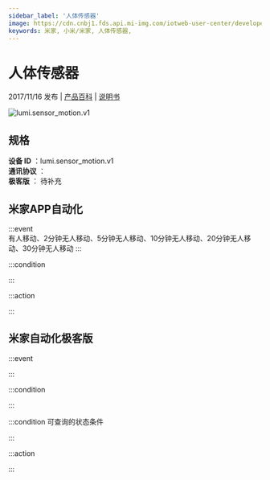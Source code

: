 ```yaml
---
sidebar_label: '人体传感器'
image: https://cdn.cnbj1.fds.api.mi-img.com/iotweb-user-center/developer_1679047509670KfqyN0sE.png?GalaxyAccessKeyId=AKVGLQWBOVIRQ3XLEW&Expires=9223372036854775807&Signature=c3OkqmHLqBHqf7CqiZQkt0v7Rv0=
keywords: 米家, 小米/米家, 人体传感器, 
---
```

# 人体传感器

2017/11/16 发布 | [产品百科](https://home.mi.com/webapp/content/baike/product/index.html?model=lumi.sensor_motion.v1/) | [说明书](https://home.mi.com/views/introduction.html?model=lumi.sensor_motion.v1&region=cn)

![lumi.sensor_motion.v1](https://cdn.cnbj1.fds.api.mi-img.com/iotweb-user-center/developer_1679047509670KfqyN0sE.png?GalaxyAccessKeyId=AKVGLQWBOVIRQ3XLEW&Expires=9223372036854775807&Signature=c3OkqmHLqBHqf7CqiZQkt0v7Rv0=)

## 规格  
> 
**设备 ID** ：lumi.sensor_motion.v1  
**通讯协议** ：  
**极客版**  ： 待补充 


## 米家APP自动化  

:::event  
有人移动、2分钟无人移动、5分钟无人移动、10分钟无人移动、20分钟无人移动、30分钟无人移动
:::

:::condition  

:::

:::action   

:::

## 米家自动化极客版  

:::event  

:::

:::condition  

:::

:::condition 可查询的状态条件  

:::

:::action  

:::

        
